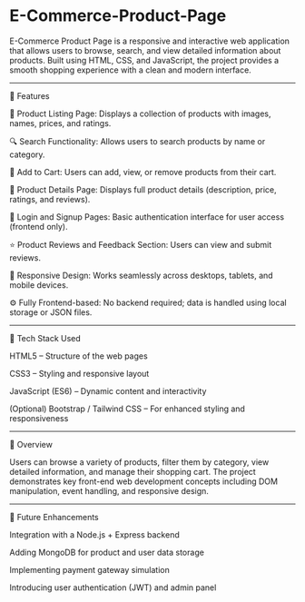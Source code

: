 # E-Commerce-Product-Page
E-Commerce Product Page is a responsive and interactive web application that allows users to browse, search, and view detailed information about products. Built using HTML, CSS, and JavaScript, the project provides a smooth shopping experience with a clean and modern interface.


---

🚀 Features

🧾 Product Listing Page: Displays a collection of products with images, names, prices, and ratings.

🔍 Search Functionality: Allows users to search products by name or category.

🛒 Add to Cart: Users can add, view, or remove products from their cart.

💬 Product Details Page: Displays full product details (description, price, ratings, and reviews).

🔐 Login and Signup Pages: Basic authentication interface for user access (frontend only).

⭐ Product Reviews and Feedback Section: Users can view and submit reviews.

📱 Responsive Design: Works seamlessly across desktops, tablets, and mobile devices.

⚙️ Fully Frontend-based: No backend required; data is handled using local storage or JSON files.



---

🧩 Tech Stack Used

HTML5 – Structure of the web pages

CSS3 – Styling and responsive layout

JavaScript (ES6) – Dynamic content and interactivity

(Optional) Bootstrap / Tailwind CSS – For enhanced styling and responsiveness



---

📖 Overview

Users can browse a variety of products, filter them by category, view detailed information, and manage their shopping cart.
The project demonstrates key front-end web development concepts including DOM manipulation, event handling, and responsive design.


---

🧠 Future Enhancements

Integration with a Node.js + Express backend

Adding MongoDB for product and user data storage

Implementing payment gateway simulation

Introducing user authentication (JWT) and admin panel
